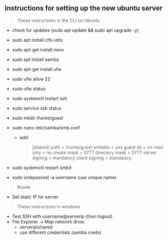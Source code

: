 ## Instructions for setting up the new ubuntu server

>These instructions in the CLI on Ubuntu
- check for updates (sudo apt update && sudo apt upgrade -y)
- sudo apt install cifs-utils
- sudo apt-get install nano
- sudo apt install samba
- sudo apt-get install ufw

- sudo ufw allow 22
- sudo ufw status

- sudo systemctl restart ssh
- sudo service ssh status

- sudo mkdir /home/guest
- sudo nano /etc/samba/smb.conf
    - add:
       >[shared]
       >path = /home/guest
       >writable = yes
       >guest ok = no
       >read only = no
       >create mask = 0777
       >directory mask = 0777
       >server signing = mandatory
       >client signing = mandatory

- sudo systemctl restart smbd

- sudo smbpasswd -a username (use unique name)

>Router
- Set static IP for server

>These instructions in windows 
- Test SSH with username@serverip (then logout)
- File Explorer -> Map network drive:
    - serverip\shared
    - use different credentials (samba creds)